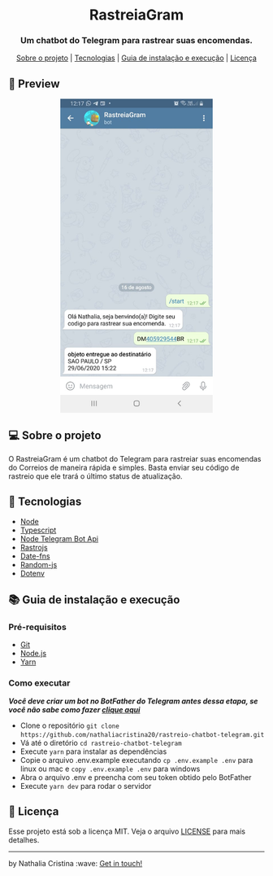 <h1 align="center">
    RastreiaGram
</h1>

<h3 align="center">
    Um chatbot do Telegram para rastrear suas encomendas.
</h3>

<p align="center">
  <a href="#computer-sobre-o-projeto">Sobre o projeto</a> | <a href="#rocket-tecnologias">Tecnologias</a> | <a href="#books-guia-de-instalação-e-execução">Guia de instalação e execução</a> | <a href="#page_with_curl-licença">Licença</a>
</p>

## :nail_care: Preview

<p align="center">
  <img width="300" alt="Preview do RastreiaGram em funcionamento" src=".github/preview.jpeg" align="center">
</p>

## :computer: Sobre o projeto

<p>O RastreiaGram é um chatbot do Telegram para rastreiar suas encomendas do Correios de maneira rápida e simples. 
Basta enviar seu código de rastreio que ele trará o último status de atualização.</p>

## :rocket: Tecnologias
 
- [Node](https://nodejs.org/en/)
- [Typescript](https://www.typescriptlang.org/)
- [Node Telegram Bot Api](https://github.com/yagop/node-telegram-bot-api)
- [Rastrojs](https://github.com/talesluna/rastrojs)
- [Date-fns](https://date-fns.org/)
- [Random-js](https://github.com/ckknight/random-js)
- [Dotenv](https://github.com/motdotla/dotenv)

## :books: Guia de instalação e execução

### Pré-requisitos

- [Git](https://git-scm.com/)
- [Node.js](https://nodejs.org/en/)
- [Yarn](https://yarnpkg.com/)

### Como executar

***Você deve criar um bot no BotFather do Telegram antes dessa etapa, se você não sabe como fazer [clique aqui](https://medium.com/tht-things-hackers-team/10-passos-para-se-criar-um-bot-no-telegram-3c1848e404c4)***

- Clone o repositório ```git clone https://github.com/nathaliacristina20/rastreio-chatbot-telegram.git```
- Vá até o diretório ```cd rastreio-chatbot-telegram```
- Execute ```yarn``` para instalar as dependências
- Copie o arquivo .env.example executando ```cp .env.example .env``` para linux ou mac e ```copy .env.example .env``` para windows
- Abra o arquivo .env e preencha com seu token obtido pelo BotFather
- Execute ```yarn dev``` para rodar o servidor

## :page_with_curl: Licença

Esse projeto está sob a licença MIT. Veja o arquivo <a href="https://github.com/nathaliacristina20/rastreio-chatbot-telegram/blob/master/LICENSE">LICENSE</a> para mais detalhes.

<hr />
<p>by Nathalia Cristina :wave: <a href="https://linktr.ee/nathaliacristina20">Get in touch!</a></p>
